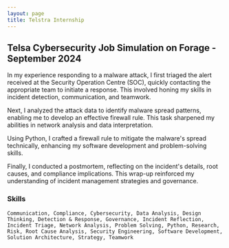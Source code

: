 ```yaml
---
layout: page
title: Telstra Internship
---
```


## Telsa Cybersecurity Job Simulation on Forage - September 2024

In my experience responding to a malware attack, I first triaged the alert received at the Security Operation Centre (SOC), quickly contacting the appropriate team to initiate a response. This involved honing my skills in incident detection, communication, and teamwork.

Next, I analyzed the attack data to identify malware spread patterns, enabling me to develop an effective firewall rule. This task sharpened my abilities in network analysis and data interpretation.

Using Python, I crafted a firewall rule to mitigate the malware's spread technically, enhancing my software development and problem-solving skills.

Finally, I conducted a postmortem, reflecting on the incident's details, root causes, and compliance implications. This wrap-up reinforced my understanding of incident management strategies and governance.


### Skills


```
Communication, Compliance, Cybersecurity, Data Analysis, Design Thinking, Detection & Response, Governance, Incident Reflection, Incident Triage, Network Analysis, Problem Solving, Python, Research, Risk, Root Cause Analysis, Security Engineering, Software Development, Solution Architecture, Strategy, Teamwork

```

